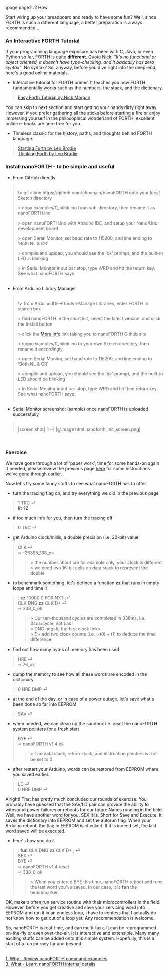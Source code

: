 \page page2 .2 How

Start wiring up your breadboard and ready to have some fun? Well, since FORTH is such a different language, a better preparation is always recommended...

### An Interactive FORTH Tutorial
If your programming language exposure has been with C, Java, or even Python so far, FORTH is quite **different**. Quote Nick: <em>"It's no functional or object oriented, it doesn't have type-checking, and it basically has zero syntax"</em>. No syntax? So, anyway, before you dive right into the deep-end, here's a good online materials.
* Interactive tutorial for FORTH primer. It teaches you how FORTH fundamentally works such as the numbers, the stack, and the dictionary.
> <a href="https://skilldrick.github.io/easyforth/#introduction" target="_blank">Easy Forth Tutorial by Nick Morgan</a>

You can skip to next section and start getting your hands dirty right away. However, if you prefer gathering all the sticks before starting a fire or enjoy immersing yourself in the philosophical wonderland of FORTH, excellent online e-books are here free for you.
* Timeless classic for the history, paths, and thoughts behind FORTH language.
> <a href="http://home.iae.nl/users/mhx/sf.html" target="_blank">Starting Forth by Leo Brodie</a><br/>
> <a href="http://thinking-forth.sourceforge.net" target="_blank">Thinking Forth by Leo Brodie</a>

### Install nanoFORTH - to be simple and useful

* From GitHub directly
> <br/>
> \> git clone https://github.com/chochain/nanoFORTH onto your local Sketch directory
>
> \> copy examples/0_blink.ino from sub-directory, then rename it as nanoFORTH.ino<br/>
>
> \> open nanoFORTH.ino with Arduino IDE, and setup your Nano/Uno development board
>
> \> open Serial Monitor, set baud rate to 115200, and line ending to 'Both NL & CR'
>
> \> compile and upload, you should see the 'ok' prompt, and the built-in LED is blinking
>
> \> in Serial Monitor input bar atop, type WRD and hit the return key. See what nanoFORTH says.<br/><br/>

* From Arduino Library Manager
> <br/>
> \> from Arduino IDE->Tools->Manage Libraries, enter FORTH in search box
>
> \> find nanoFORTH in the short list, select the latest version, and click the Install button
>
> \> click the <a href="http://github.com/chochain/nanoFORTH" target="_blank">More Info</a> link taking you to nanoFORTH Github site
>
> \> copy examples/0_blink.ino to your own Sketch directory, then rename it accordingly
>
> \> open Serial Monitor, set baud rate to 115200, and line ending to 'Both NL & CR'
>
> \> compile and upload, you should see the 'ok' prompt, and the built-in LED should be blinking
>
> \> in Serial Monitor input bar atop, type WRD and hit then return key. See what nanoFORTH says.<br/><br/>

* Serial Monitor screenshot (sample) once nanoFORTH is uploaded successfully 
> <br/>
> |screen shot|
> |:--|
> |@image html nanoforth_init_screen.png|
<br/>

### Exercise

We have gone through a lot of 'paper work', time for some hands-on again. If needed, please review the previous page <a href="page1.html" target="_blank">here</a> for some instructions we've gone through earlier.

Now let's try some fancy stuffs to see what nanoFORTH has to offer.
* turn the tracing flag on, and try everything we did in the previous page
> 1 TRC ⏎<br/>
> **lit** **?Z**

* if too much info for you, then turn the tracing off
> 0 TRC ⏎<br/>

* get Arduino clock/millis, a double precision (i.e. 32-bit) value
> CLK ⏎<br/>
> ⇨ -26395_188_ok
>> \> the number about are for example only, your clock is different<br/>
>> \> we need two 16-bit cells on data stack to represent the double

* to benchmark something, let's defined a function **zz** that runs in empty loops and time it
> : **zz** 10000 0 FOR NXT ;⏎<br/>
> CLK DNG **zz** CLK D+ ⏎<br/>
> ⇨ 338_0_ok
>> \> Uur ten-thousand cycles are completed in 338ms, i.e. 34us/cycle, not bad!<br/>
>> \> DNG negate the first clock ticks<br/>
>> \> D+ add two clock counts (i.e. (-t0) + t1) to deduce the time difference

* find out how many bytes of memory has been used
> HRE ⏎<br/>
> ⇨ 76_ok

* dump the memory to see how all these words are encoded in the dictionary
> 0 HRE DMP ⏎

* at the end of the day, or in case of a power outage, let's save what's been done so far into EEPROM
> SAV ⏎

* when needed, we can clean up the sandbox i.e. reset the nanoFORTH system pointers for a fresh start
> BYE ⏎<br/>
> ⇨ nanoFORTH v1.4 ok
>> \> The data stack, return stack, and instruction pointers will all be set to 0

* after restart your Arduino, words can be restored from EEPROM where you saved earlier.
> LD ⏎<br/>
> 0 HRE DMP ⏎

Alright! That has pretty much concluded our rounds of exercise. You probably have guessed that the SAV/LD pair can provide the ability to withstand power failures or reboots for our future Nanos running in the field. Well, we have another word for you. SEX it is. Short for Save and Execute. It saves the dictionary into EEPROM and set the autorun flag. When your Arduino reboot, the flag in EEPROM is checked. If it is indeed set, the last word saved will be executed.
* here's how you do it
> : **fun** CLK DNG **zz** CLK D+ ; ⏎<br/>
> SEX ⏎<br/>
> BYE ⏎<br/>
> ⇨ nanoFORTH v1.4 reset<br/>
> ⇨ 338_0_ok<br/>
>> \> When you entered BYE this time, nanoFORTH reboot and runs the last word you've saved. In our case, it is **fun** the benchmarker.

OK, makers often run service routine with their microcontrollers in the field. However, before you get creative and save your servicing word into EEPROM and run it in an endless loop, I have to confess that I actually do not know how to get out of a loop yet. Any recommendation is welcome.

So, nanoFORTH is real-time, and can multi-task. It can be reprogrammed on-the-fly or even over-the-air. It is interactive and extensible. Many many exciting stuffs can be added onto this simple system. Hopefully, this is a start of a fun journey far and beyond.

<br/>
<a href="page1.html">1. Why - Review nanoFORTH command examples</a><br/>
<a href="page3.html">3. What - Learn nanoFORTH internal details</a>



